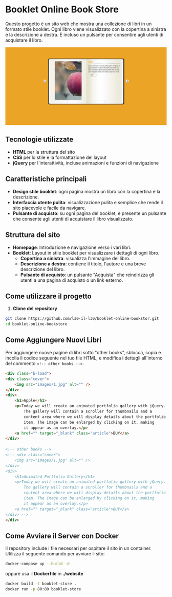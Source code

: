 # Booklet Online Book Store

Questo progetto è un sito web che mostra una collezione di libri in un formato stile booklet. Ogni libro viene visualizzato con la copertina a sinistra e la descrizione a destra. È incluso un pulsante per consentire agli utenti di acquistare il libro.

![Screenshot del sito](./screen.png)

## Tecnologie utilizzate

- **HTML** per la struttura del sito
- **CSS** per lo stile e la formattazione del layout
- **jQuery** per l'interattività, incluse animazioni e funzioni di navigazione

## Caratteristiche principali

- **Design stile booklet**: ogni pagina mostra un libro con la copertina e la descrizione.
- **Interfaccia utente pulita**: visualizzazione pulita e semplice che rende il sito piacevole e facile da navigare.
- **Pulsante di acquisto**: su ogni pagina del booklet, è presente un pulsante che consente agli utenti di acquistare il libro visualizzato.
  
## Struttura del sito

- **Homepage**: Introduzione e navigazione verso i vari libri.
- **Booklet**: Layout in stile booklet per visualizzare i dettagli di ogni libro.
  - **Copertina a sinistra**: visualizza l'immagine del libro.
  - **Descrizione a destra**: contiene il titolo, l'autore e una breve descrizione del libro.
  - **Pulsante di acquisto**: un pulsante "Acquista" che reindirizza gli utenti a una pagina di acquisto o un link esterno.

## Come utilizzare il progetto

1. **Clone del repository**
```bash
git clone https://github.com/l30-il-l30/booklet-online-bookstor.git
cd booklet-online-bookstore
```

## Come Aggiungere Nuovi Libri

Per aggiungere nuove pagine di libri sotto "other books", sblocca, copia e incolla il codice seguente nel tuo file HTML, e modifica i dettagli all'interno del commento `<!-- other books -->`.

```html
<div class="b-load">
<div class="cover">
    <img src="images/1.jpg" alt="" />
</div>
<div>
    <h1>Apple</h1>
    <p>Today we will create an animated portfolio gallery with jQuery.
        The gallery will contain a scroller for thumbnails and a
        content area where we will display details about the portfolio
        item. The image can be enlarged by clicking on it, making
        it appear as an overlay.</p>
    <a href="" target="_blank" class="article">BUY</a>
</div>

<!-- other books -->
<!-- <div class="cover">
    <img src="images/1.jpg" alt="" />
</div>
<div>
    <h1>Animated Portfolio Gallery</h1>
    <p>Today we will create an animated portfolio gallery with jQuery.
        The gallery will contain a scroller for thumbnails and a
        content area where we will display details about the portfolio
        item. The image can be enlarged by clicking on it, making
        it appear as an overlay.</p>
    <a href="" target="_blank" class="article">BUY</a>
</div> -->
</div>
```

## Come Avviare il Server con Docker

Il repository include i file necessari per ospitare il sito in un container. Utilizza il seguente comando per avviare il sito:

```bash
docker-compose up --build -d
```

oppure usa il **Dockerfile** in **./website**

```bash
docker build -t booklet-store .
docker run -p 80:80 booklet-store
```
